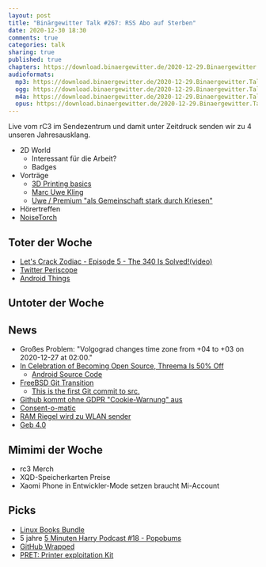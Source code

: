 ```yaml
---
layout: post
title: "Binärgewitter Talk #267: RSS Abo auf Sterben"
date: 2020-12-30 18:30
comments: true
categories: talk
sharing: true
published: true
chapters: https://download.binaergewitter.de/2020-12-29.Binaergewitter.Talk.267.chapters.txt
audioformats:
  mp3: https://download.binaergewitter.de/2020-12-29.Binaergewitter.Talk.267.mp3
  ogg: https://download.binaergewitter.de/2020-12-29.Binaergewitter.Talk.267.ogg
  m4a: https://download.binaergewitter.de/2020-12-29.Binaergewitter.Talk.267.m4a
  opus: https://download.binaergewitter.de/2020-12-29.Binaergewitter.Talk.267.opus
---
```

Live vom rC3 im Sendezentrum und damit unter Zeitdruck senden wir zu 4 unseren Jahresausklang.

* 2D World
  - Interessant für die Arbeit?
  - Badges
* Vorträge
  - [3D Printing basics]( https://media.ccc.de/v/cccs-rc3-3dprinting )
  - [Marc Uwe Kling ]( )
  - [Uwe / Premium "als Gemeinschaft stark durch Kriesen"]( https://media.ccc.de/v/rc3-335505-als_gemeinschaft_stark_durch_krisen#t=1565 )
* Hörertreffen
* [NoiseTorch]( https://github.com/lawl/NoiseTorch )

## Toter der Woche
- [Let's Crack Zodiac - Episode 5 - The 340 Is Solved!(video)]( https://www.youtube.com/watch?v=-1oQLPRE21o )
- [Twitter Periscope]( https://variety.com/2020/digital/news/twitter-shut-down-periscope-1234854327/ )
- [Android Things]( https://www.theregister.com/2020/12/17/google_kills_android_things/ )

## Untoter der Woche

## News
- Großes Problem: "Volgograd changes time zone from +04 to +03 on 2020-12-27 at 02:00."
- [In Celebration of Becoming Open Source, Threema Is 50% Off]( https://threema.ch/en/blog/posts/open-source-discount )
  * [Android Source Code]( https://github.com/threema-ch/threema-android )
- [FreeBSD Git Transition]( https://wiki.freebsd.org/git )
  * [This is the first Git commit to src.]( https://cgit.freebsd.org/src/commit/?id=5ef5f51d2bef80b0ede9b10ad5b0e9440b60518c )
- [Github kommt ohne GDPR "Cookie-Warnung" aus]( https://github.blog/2020-12-17-no-cookie-for-you/ )
 - [Consent-o-matic]( https://addons.mozilla.org/en-US/firefox/addon/consent-o-matic/ )
- [RAM Riegel wird zu WLAN sender]( https://winfuture.de/news,120073.html )
- [Geb 4.0]( https://twitter.com/GebFramework/status/1343577567337582592 )

## Mimimi der Woche
- rc3 Merch
- XQD-Speicherkarten Preise
- Xaomi Phone in Entwickler-Mode setzen braucht Mi-Account

## Picks
- [Linux Books Bundle]( https://www.humblebundle.com/books/linux-apress-books )
- 5 jahre [5 Minuten Harry Podcast #18 - Popobums](https://www.youtube.com/watch?v=gkBGYmc9Adk)
- [GitHub Wrapped]( https://githubwrapped.tech/ )
- [PRET: Printer exploitation Kit]( https://github.com/RUB-NDS/PRET )
